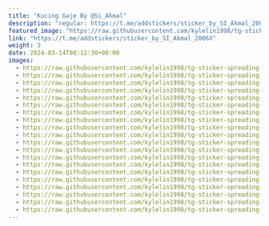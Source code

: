 ```yaml
---
title: "Kucing Gaje By @Si_Akmal"
description: "regular: https://t.me/addstickers/sticker_by_SI_Akmal_2006X"
featured_image: "https://raw.githubusercontent.com/kylelin1998/tg-sticker-spreading-worldwide-images/main/img/bbe40d07-1ab8-4ca6-9fd5-3e7e47000b72.jpg"
link: "https://t.me/addstickers/sticker_by_SI_Akmal_2006X"
weight: 3
date: 2024-03-14T08:12:30+08:00
images:
  - https://raw.githubusercontent.com/kylelin1998/tg-sticker-spreading-worldwide-images/main/img/bbe40d07-1ab8-4ca6-9fd5-3e7e47000b72.jpg
  - https://raw.githubusercontent.com/kylelin1998/tg-sticker-spreading-worldwide-images/main/img/4dd8fd7e-c526-445b-8b02-24d551548b4e.jpg
  - https://raw.githubusercontent.com/kylelin1998/tg-sticker-spreading-worldwide-images/main/img/2dd6c5c8-9103-435c-8e24-38e147c00631.jpg
  - https://raw.githubusercontent.com/kylelin1998/tg-sticker-spreading-worldwide-images/main/img/b8b3a337-b5ba-4c0c-801d-fe3ded400587.jpg
  - https://raw.githubusercontent.com/kylelin1998/tg-sticker-spreading-worldwide-images/main/img/cd8c89ab-ad79-4883-b9b2-447f73a13b3f.jpg
  - https://raw.githubusercontent.com/kylelin1998/tg-sticker-spreading-worldwide-images/main/img/64671aa2-ed19-420d-a9a8-42a95af4ca1a.jpg
  - https://raw.githubusercontent.com/kylelin1998/tg-sticker-spreading-worldwide-images/main/img/8184a6ba-dad2-42a2-959f-11341e19b314.jpg
  - https://raw.githubusercontent.com/kylelin1998/tg-sticker-spreading-worldwide-images/main/img/c66b3314-bd0b-402d-9851-31b49cd1cb0f.jpg
  - https://raw.githubusercontent.com/kylelin1998/tg-sticker-spreading-worldwide-images/main/img/298092bf-6796-4c48-96d0-d89b5daa5163.jpg
  - https://raw.githubusercontent.com/kylelin1998/tg-sticker-spreading-worldwide-images/main/img/b6812ef9-4820-4d5c-bd00-9dda05e9e0ab.jpg
  - https://raw.githubusercontent.com/kylelin1998/tg-sticker-spreading-worldwide-images/main/img/d05ab064-1c2e-4100-b475-a19c5ae2e2a9.jpg
  - https://raw.githubusercontent.com/kylelin1998/tg-sticker-spreading-worldwide-images/main/img/928d586f-7a21-417b-a09c-54455a42e966.jpg
  - https://raw.githubusercontent.com/kylelin1998/tg-sticker-spreading-worldwide-images/main/img/4fc6f229-3642-4562-9f42-073068f21be3.jpg
  - https://raw.githubusercontent.com/kylelin1998/tg-sticker-spreading-worldwide-images/main/img/80349624-618b-43e2-9988-c749a7d07489.jpg
  - https://raw.githubusercontent.com/kylelin1998/tg-sticker-spreading-worldwide-images/main/img/6bd037d8-7c77-4e3e-b114-369076fae535.jpg
  - https://raw.githubusercontent.com/kylelin1998/tg-sticker-spreading-worldwide-images/main/img/7058eb84-948c-484b-a27e-aa4345b0e557.jpg
  - https://raw.githubusercontent.com/kylelin1998/tg-sticker-spreading-worldwide-images/main/img/8b503e42-e146-47d2-badd-5411a67098b0.jpg
  - https://raw.githubusercontent.com/kylelin1998/tg-sticker-spreading-worldwide-images/main/img/38a8ce9d-d444-4a1c-af44-18549cc9f78e.jpg
  - https://raw.githubusercontent.com/kylelin1998/tg-sticker-spreading-worldwide-images/main/img/1db9a02a-d11b-404b-a12e-5bb3ffb7cf00.jpg
  - https://raw.githubusercontent.com/kylelin1998/tg-sticker-spreading-worldwide-images/main/img/5f274eb4-141b-4b5d-8357-37ef14c69c71.jpg
---
```

